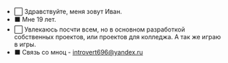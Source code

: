 - ⬜️ Здравствуйте, меня зовут Иван. 
- ⬛️ Мне 19 лет.
- ⬜️ Увлекаюсь посчти всем, но в основном разработкой собственных проектов, или проектов для колледжа. А так же играю в игры.
- ⬛️ Связь со мноц - introvert696@yandex.ru
<!---
Introvert696/Introvert696 is a ✨ special ✨ repository because its `README.md` (this file) appears on your GitHub profile.
You can click the Preview link to take a look at your changes.
--->
